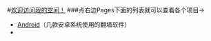 #[欢迎访问我的空间！](https://github.com/comeforu2012/truth/wiki)
###点右边Pages下面的列表就可以查看各个项目→
* [Android](https://github.com/comeforu2012/truth/wiki/Android)（几款安卓系统使用的翻墙软件）
* 

